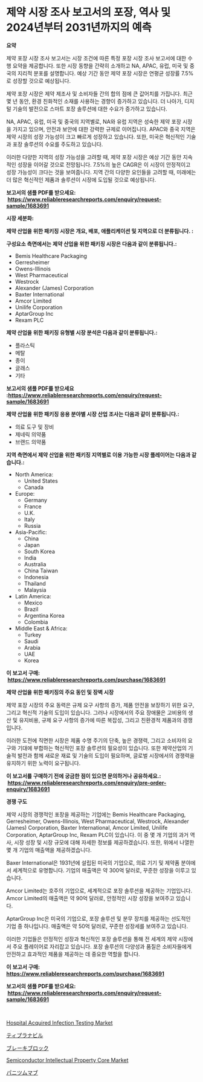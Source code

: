 <p><h1>제약 시장 조사 보고서의 포장, 역사 및 2024년부터 2031년까지의 예측</h1></p><p><strong>요약</strong></p>
<p><p>제약 포장 시장 조사 보고서는 시장 조건에 따른 특정 포장 시장 조사 보고서에 대한 수행 요약을 제공합니다. 또한 시장 동향을 간략히 소개하고 NA, APAC, 유럽, 미국 및 중국의 지리적 분포를 설명합니다. 예상 기간 동안 제약 포장 시장은 연평균 성장률 7.5%로 성장할 것으로 예상됩니다. </p><p>제약 포장 시장은 제약 제조사 및 소비자들 간의 합의 점에 큰 값어치를 가집니다. 최근 몇 년 동안, 환경 친화적인 소재를 사용하는 경향이 증가하고 있습니다. 더 나아가, 디지털 기술의 발전으로 스마트 포장 솔루션에 대한 수요가 증가하고 있습니다.</p><p>NA, APAC, 유럽, 미국 및 중국의 지역별로, NA와 유럽 지역은 성숙한 제약 포장 시장을 가지고 있으며, 안전과 보안에 대한 강력한 규제로 이어집니다. APAC와 중국 지역은 제약 시장의 성장 가능성이 크고 빠르게 성장하고 있습니다. 또한, 미국은 혁신적인 기술과 포장 솔루션의 수요를 주도하고 있습니다.</p><p>이러한 다양한 지역의 성장 가능성을 고려할 때, 제약 포장 시장은 예상 기간 동안 지속적인 성장을 이어갈 것으로 전망됩니다. 7.5%의 높은 CAGR은 이 시장이 안정적이고 성장 가능성이 크다는 것을 보여줍니다. 지역 간의 다양한 요인들을 고려할 때, 미래에는 더 많은 혁신적인 제품과 솔루션이 시장에 도입될 것으로 예상됩니다.</p></p>
<p><strong>보고서의 샘플 PDF를 받으세요: &nbsp;<a href="https://www.reliableresearchreports.com/enquiry/request-sample/1683691">https://www.reliableresearchreports.com/enquiry/request-sample/1683691</a></strong></p>
<p><strong>시장 세분화:</strong></p>
<p><strong> 제약 산업을 위한 패키징 시장은 개요, 배포, 애플리케이션 및 지역으로 더 분류됩니다. :</strong></p>
<p><strong>구성요소 측면에서는 제약 산업을 위한 패키징 시장은 다음과 같이 분류됩니다.:</strong></p>
<p><ul><li>Bemis Healthcare Packaging</li><li>Gerresheimer</li><li>Owens-Illinois</li><li>West Pharmaceutical</li><li>Westrock</li><li>Alexander (James) Corporation</li><li>Baxter International</li><li>Amcor Limited</li><li>Unilife Corporation</li><li>AptarGroup Inc</li><li>Rexam PLC</li></ul></p>
<p><strong> 제약 산업을 위한 패키징 유형별 시장 분석은 다음과 같이 분류됩니다.:</strong></p>
<p><ul><li>플라스틱</li><li>메탈</li><li>종이</li><li>글래스</li><li>기타</li></ul></p>
<p><strong>보고서의 샘플 PDF를 받으세요 :<a href="https://www.reliableresearchreports.com/enquiry/request-sample/1683691">https://www.reliableresearchreports.com/enquiry/request-sample/1683691</a></strong></p>
<p><strong> 제약 산업을 위한 패키징 응용 분야별 시장 산업 조사는 다음과 같이 분류됩니다.:</strong></p>
<p><ul><li>의료 도구 및 장비</li><li>제네릭 의약품</li><li>브랜드 의약품</li></ul></p>
<p><strong>지역 측면에서 제약 산업을 위한 패키징 지역별로 이용 가능한 시장 플레이어는 다음과 같습니다.:</strong></p>
<p><ul>
    <li>
        North America:
        <ul>
            <li>United States</li>
            <li>Canada</li>
        </ul>
    </li>
    <li>
        Europe:
        <ul>
            <li>Germany</li>
            <li>France</li>
            <li>U.K.</li>
            <li>Italy</li>
            <li>Russia</li>
        </ul>
    </li>
    <li>
        Asia-Pacific:
        <ul>
            <li>China</li>
            <li>Japan</li>
            <li>South Korea</li>
            <li>India</li>
            <li>Australia</li>
            <li>China Taiwan</li>
            <li>Indonesia</li>
            <li>Thailand</li>
            <li>Malaysia</li>
        </ul>
    </li>
    <li>
        Latin America:
        <ul>
            <li>Mexico</li>
            <li>Brazil</li>
            <li>Argentina Korea</li>
            <li>Colombia</li>
        </ul>
    </li>
    <li>
        Middle East & Africa:
        <ul>
            <li>Turkey</li>
            <li>Saudi</li>
            <li>Arabia</li>
            <li>UAE</li>
            <li>Korea</li>
        </ul>
    </li>
    </ul></p>
<p><strong>이 보고서 구매: &nbsp;<a href="https://www.reliableresearchreports.com/purchase/1683691">https://www.reliableresearchreports.com/purchase/1683691</a></strong></p>
<p><strong>제약 산업을 위한 패키징의 주요 동인 및 장벽 시장</strong></p>
<p><p>제약 포장 시장의 주요 동력은 규제 요구 사항의 증가, 제품 안전을 보장하기 위한 요구, 그리고 혁신적 기술의 도입이 있습니다. 그러나 시장에서의 주요 장애물은 고비용의 생산 및 유지비용, 규제 요구 사항의 증가에 따른 복잡성, 그리고 친환경적 제품과의 경쟁입니다.</p><p>이러한 도전에 직면한 시장은 제품 수명 주기의 단축, 높은 경쟁력, 그리고 소비자의 요구와 기대에 부합하는 혁신적인 포장 솔루션의 필요성이 있습니다. 또한 제약산업의 기술적 발전과 함께 새로운 재료 및 기술의 도입이 필요하며, 글로벌 시장에서의 경쟁력을 유지하기 위한 노력이 요구됩니다.</p></p>
<p><strong>이 보고서를 구매하기 전에 궁금한 점이 있으면 문의하거나 공유하세요.: &nbsp;<a href="https://www.reliableresearchreports.com/enquiry/pre-order-enquiry/1683691">https://www.reliableresearchreports.com/enquiry/pre-order-enquiry/1683691</a></strong></p>
<p><strong>경쟁 구도</strong></p>
<p><p>제약 시장의 경쟁적인 포장을 제공하는 기업에는 Bemis Healthcare Packaging, Gerresheimer, Owens-Illinois, West Pharmaceutical, Westrock, Alexander (James) Corporation, Baxter International, Amcor Limited, Unilife Corporation, AptarGroup Inc, Rexam PLC이 있습니다. 이 중 몇 개 기업의 과거 역사, 시장 성장 및 시장 규모에 대해 자세한 정보를 제공하겠습니다. 또한, 위에서 나열한 몇 개 기업의 매출액을 제공하겠습니다.</p><p>Baxer International은 1931년에 설립된 미국의 기업으로, 의료 기기 및 제약품 분야에서 세계적으로 유명합니다. 기업의 매출액은 약 300억 달러로, 꾸준한 성장을 이루고 있습니다.</p><p>Amcor Limited는 호주의 기업으로, 세계적으로 포장 솔루션을 제공하는 기업입니다. Amcor Limited의 매출액은 약 90억 달러로, 안정적인 시장 성장을 보여주고 있습니다.</p><p>AptarGroup Inc은 미국의 기업으로, 포장 솔루션 및 분무 장치를 제공하는 선도적인 기업 중 하나입니다. 매출액은 약 50억 달러로, 꾸준한 성장세를 보여주고 있습니다.</p><p>이러한 기업들은 안정적인 성장과 혁신적인 포장 솔루션을 통해 전 세계의 제약 시장에서 주요 플레이어로 자리잡고 있습니다. 포장 솔루션의 다양성과 품질은 소비자들에게 안전하고 효과적인 제품을 제공하는 데 중요한 역할을 합니다.</p></p>
<p><strong>이 보고서 구매: &nbsp; <a href="https://www.reliableresearchreports.com/purchase/1683691">https://www.reliableresearchreports.com/purchase/1683691</a></strong></p>
<p><strong>보고서의 샘플 PDF를 받으세요: &nbsp;<a href="https://www.reliableresearchreports.com/enquiry/request-sample/1683691">https://www.reliableresearchreports.com/enquiry/request-sample/1683691</a></strong><strong></strong></p>
<p>&nbsp;</p>
<p><p><a href="https://circular-yam-9b9.notion.site/Hospital-Acquired-Infection-Testing-Market-Size-Furnishes-Valuable-Information-Encompassing-Market-S-1d7ef9d156994c5688658a9cfd67d26a">Hospital Acquired Infection Testing Market</a></p><p><a href="https://medium.com/@kepetter535/%E3%83%86%E3%82%A3%E3%83%97%E3%83%A9%E3%83%8A%E3%83%93%E3%83%AB%E3%81%AE%E5%B8%82%E5%A0%B4%E5%88%86%E6%9E%90%E3%81%A82024%E5%B9%B4%E3%81%8B%E3%82%892031%E5%B9%B4%E3%81%BE%E3%81%A7%E3%81%AE%E4%BA%88%E6%B8%AC%E3%82%B5%E3%82%A4%E3%82%BA-316fa81c4d9c">ティプラナビル</a></p><p><a href="https://github.com/jkjreqjscoxx7/Market-Research-Report-List-1/blob/main/9446003186172.md">ブレーキブロック</a></p><p><a href="https://view.publitas.com/reportprime-1/semiconductor-intellectual-property-core-market-research-report-provides-critical-insights-that-can-help-shape-business-development-and-investment-strategies/">Semiconductor Intellectual Property Core Market</a></p><p><a href="https://medium.com/@kepetter535/%E3%83%91%E3%83%8B%E3%83%84%E3%83%9E%E3%83%9E%E3%83%96%E5%B8%82%E5%A0%B4-2031%E5%B9%B4%E3%81%BE%E3%81%A7%E3%81%AE%E3%83%88%E3%83%AC%E3%83%B3%E3%83%89-%E4%BA%88%E6%B8%AC-%E7%AB%B6%E4%BA%89%E5%88%86%E6%9E%90-c0885fd423a0">パニツムマブ</a></p></p>
